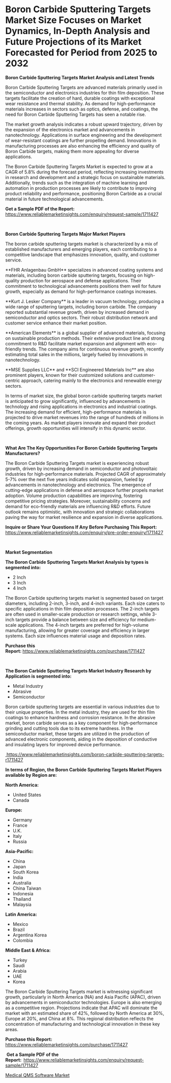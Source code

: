 <p><h1>Boron Carbide Sputtering Targets Market Size Focuses on Market Dynamics, In-Depth Analysis and Future Projections of its Market Forecasted for Period from 2025 to 2032</h1></p><p><strong>Boron Carbide Sputtering Targets Market Analysis and Latest Trends</strong></p>
<p><p>Boron Carbide Sputtering Targets are advanced materials primarily used in the semiconductor and electronics industries for thin film deposition. These targets facilitate the creation of hard, durable coatings with exceptional wear resistance and thermal stability. As demand for high-performance materials increases in sectors such as optics, defense, and coatings, the need for Boron Carbide Sputtering Targets has seen a notable rise. </p><p>The market growth analysis indicates a robust upward trajectory, driven by the expansion of the electronics market and advancements in nanotechnology. Applications in surface engineering and the development of wear-resistant coatings are further propelling demand. Innovations in manufacturing processes are also enhancing the efficiency and quality of Boron Carbide targets, making them more appealing for diverse applications. </p><p>The Boron Carbide Sputtering Targets Market is expected to grow at a CAGR of 5.8% during the forecast period, reflecting increasing investments in research and development and a strategic focus on sustainable materials. Additionally, trends such as the integration of machine learning and automation in production processes are likely to contribute to improving product reliability and performance, positioning Boron Carbide as a crucial material in future technological advancements.</p></p>
<p><strong>Get a Sample PDF of the Report:&nbsp;</strong> <a href="https://www.reliablemarketinsights.com/enquiry/request-sample/1711427?utm_campaign=2206&utm_medium=2&utm_source=Github&utm_content=ia&utm_term=27032025&utm_id=boron-carbide-sputtering-targets">https://www.reliablemarketinsights.com/enquiry/request-sample/1711427</a></p>
<p>&nbsp;</p>
<p><strong>Boron Carbide Sputtering Targets Major Market Players</strong></p>
<p><p>The boron carbide sputtering targets market is characterized by a mix of established manufacturers and emerging players, each contributing to a competitive landscape that emphasizes innovation, quality, and customer service.</p><p>**FHR Anlagenbau GmbH** specializes in advanced coating systems and materials, including boron carbide sputtering targets, focusing on high-quality production for aerospace and defense applications. Their commitment to technological advancements positions them well for future growth, especially as demand for high-performance coatings increases.  </p><p>**Kurt J. Lesker Company** is a leader in vacuum technology, producing a wide range of sputtering targets, including boron carbide. The company reported substantial revenue growth, driven by increased demand in semiconductor and optics sectors. Their robust distribution network and customer service enhance their market position.  </p><p>**American Elements** is a global supplier of advanced materials, focusing on sustainable production methods. Their extensive product line and strong commitment to R&D facilitate market expansion and alignment with eco-friendly trends. The company aims for continuous revenue growth, recently estimating total sales in the millions, largely fueled by innovations in nanotechnology.   </p><p>**MSE Supplies LLC** and **SCI Engineered Materials Inc** are also prominent players, known for their customized solutions and customer-centric approach, catering mainly to the electronics and renewable energy sectors.  </p><p>In terms of market size, the global boron carbide sputtering targets market is anticipated to grow significantly, influenced by advancements in technology and rising applications in electronics and industrial coatings. The increasing demand for efficient, high-performance materials is projected to drive market revenues into the range of hundreds of millions in the coming years. As market players innovate and expand their product offerings, growth opportunities will intensify in this dynamic sector.</p></p>
<p>&nbsp;</p>
<p><strong>What Are The Key Opportunities For Boron Carbide Sputtering Targets Manufacturers?</strong></p>
<p><p>The Boron Carbide Sputtering Targets market is experiencing robust growth, driven by increasing demand in semiconductor and photovoltaic industries for high-performance materials. Projected CAGR of approximately 5-7% over the next five years indicates solid expansion, fueled by advancements in nanotechnology and electronics. The emergence of cutting-edge applications in defense and aerospace further propels market adoption. Volume production capabilities are improving, fostering competitive pricing strategies. Moreover, sustainability concerns and demand for eco-friendly materials are influencing R&D efforts. Future outlook remains optimistic, with innovation and strategic collaborations paving the way for market resilience and expansion in diverse applications.</p></p>
<p><strong>Inquire or Share Your Questions If Any Before Purchasing This Report:</strong> <a href="https://www.reliablemarketinsights.com/enquiry/pre-order-enquiry/1711427?utm_campaign=2206&utm_medium=2&utm_source=Github&utm_content=ia&utm_term=27032025&utm_id=boron-carbide-sputtering-targets">https://www.reliablemarketinsights.com/enquiry/pre-order-enquiry/1711427</a></p>
<p>&nbsp;</p>
<p><strong>Market Segmentation</strong></p>
<p><strong>The Boron Carbide Sputtering Targets Market Analysis by types is segmented into:</strong></p>
<p><ul><li>2 Inch</li><li>3 Inch</li><li>4 Inch</li></ul></p>
<p><p>The Boron Carbide sputtering targets market is segmented based on target diameters, including 2-inch, 3-inch, and 4-inch variants. Each size caters to specific applications in thin film deposition processes. The 2-inch targets are often used in smaller-scale production or research settings, while 3-inch targets provide a balance between size and efficiency for medium-scale applications. The 4-inch targets are preferred for high-volume manufacturing, allowing for greater coverage and efficiency in larger systems. Each size influences material usage and deposition rates.</p></p>
<p><strong>Purchase this Report:&nbsp;</strong><a href="https://www.reliablemarketinsights.com/purchase/1711427?utm_campaign=2206&utm_medium=2&utm_source=Github&utm_content=ia&utm_term=27032025&utm_id=boron-carbide-sputtering-targets">https://www.reliablemarketinsights.com/purchase/1711427</a></p>
<p>&nbsp;</p>
<p><strong>The Boron Carbide Sputtering Targets Market Industry Research by Application is segmented into:</strong></p>
<p><ul><li>Metal Industry</li><li>Abrasive</li><li>Semiconductor</li></ul></p>
<p><p>Boron carbide sputtering targets are essential in various industries due to their unique properties. In the metal industry, they are used for thin film coatings to enhance hardness and corrosion resistance. In the abrasive market, boron carbide serves as a key component for high-performance grinding and cutting tools due to its extreme hardness. In the semiconductor market, these targets are utilized in the production of advanced electronic components, aiding in the deposition of conductive and insulating layers for improved device performance.</p></p>
<p><a href="https://www.reliablemarketinsights.com/boron-carbide-sputtering-targets-r1711427?utm_campaign=2206&utm_medium=2&utm_source=Github&utm_content=ia&utm_term=27032025&utm_id=boron-carbide-sputtering-targets">&nbsp;https://www.reliablemarketinsights.com/boron-carbide-sputtering-targets-r1711427</a></p>
<p><strong>In terms of Region, the Boron Carbide Sputtering Targets Market Players available by Region are:</strong></p>
<p>
    <p> <strong> North America: </strong>
        <ul>
            <li>United States</li>
            <li>Canada</li>
        </ul>
        </p> 
    <p> <strong> Europe: </strong>
        <ul>
            <li>Germany</li>
            <li>France</li>
            <li>U.K.</li>
            <li>Italy</li>
            <li>Russia</li>
        </ul>
        </p> 
    <p> <strong> Asia-Pacific: </strong>
        <ul>
            <li>China</li>
            <li>Japan</li>
            <li>South Korea</li>
            <li>India</li>
            <li>Australia</li>
            <li>China Taiwan</li>
            <li>Indonesia</li>
            <li>Thailand</li>
            <li>Malaysia</li>
        </ul>
        </p> 
    <p> <strong> Latin America: </strong>
        <ul>
            <li>Mexico</li>
            <li>Brazil</li>
            <li>Argentina Korea</li>
            <li>Colombia</li>
        </ul>
        </p> 
    <p> <strong> Middle East & Africa: </strong>
        <ul>
            <li>Turkey</li>
            <li>Saudi</li>
            <li>Arabia</li>
            <li>UAE</li>
            <li>Korea</li>
        </ul>
    </p>
    </p>
<p><p>The Boron Carbide Sputtering Targets market is witnessing significant growth, particularly in North America (NA) and Asia Pacific (APAC), driven by advancements in semiconductor technologies. Europe is also emerging as a competitive region. Projections indicate that APAC will dominate the market with an estimated share of 42%, followed by North America at 30%, Europe at 20%, and China at 8%. This regional distribution reflects the concentration of manufacturing and technological innovation in these key areas.</p></p>
<p><strong>Purchase this Report: </strong><a href="https://www.reliablemarketinsights.com/purchase/1711427?utm_campaign=2206&utm_medium=2&utm_source=Github&utm_content=ia&utm_term=27032025&utm_id=boron-carbide-sputtering-targets">https://www.reliablemarketinsights.com/purchase/1711427</a></p>
<p>&nbsp;<strong>Get a Sample PDF of the Report:&nbsp;&nbsp;</strong><a href="https://www.reliablemarketinsights.com/enquiry/request-sample/1711427?utm_campaign=2206&utm_medium=2&utm_source=Github&utm_content=ia&utm_term=27032025&utm_id=boron-carbide-sputtering-targets">https://www.reliablemarketinsights.com/enquiry/request-sample/1711427</a></p>
<p><strong></strong></p>
<p><p><a href="https://github.com/sionepeppess/Market-Research-Report-List-1/blob/main/medical-qms-software-market.md?utm_campaign=2206&utm_medium=2&utm_source=Github&utm_content=ia&utm_term=27032025&utm_id=boron-carbide-sputtering-targets">Medical QMS Software Market</a></p></p>